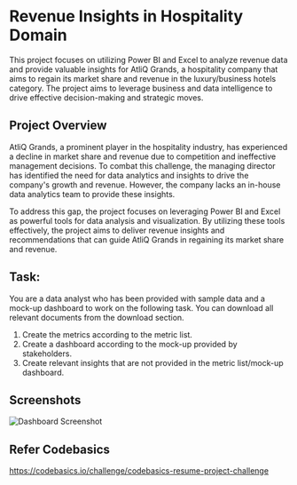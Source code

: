 
# Revenue Insights in Hospitality Domain
This project focuses on utilizing Power BI and Excel to analyze revenue data and provide valuable insights for AtliQ Grands, a hospitality company that aims to regain its market share and revenue in the luxury/business hotels category. The project aims to leverage business and data intelligence to drive effective decision-making and strategic moves.

## Project Overview
AtliQ Grands, a prominent player in the hospitality industry, has experienced a decline in market share and revenue due to competition and ineffective management decisions. To combat this challenge, the managing director has identified the need for data analytics and insights to drive the company's growth and revenue. However, the company lacks an in-house data analytics team to provide these insights.

To address this gap, the project focuses on leveraging Power BI and Excel as powerful tools for data analysis and visualization. By utilizing these tools effectively, the project aims to deliver revenue insights and recommendations that can guide AtliQ Grands in regaining its market share and revenue.

## Task:  

You are a data analyst who has been provided with sample data and a mock-up dashboard to work on the following task. You can download all relevant documents from the download section.

1. Create the metrics according to the metric list.
2. Create a dashboard according to the mock-up provided by stakeholders.
3. Create relevant insights that are not provided in the metric list/mock-up dashboard.


## Screenshots

![Dashboard Screenshot]()

## Refer Codebasics
https://codebasics.io/challenge/codebasics-resume-project-challenge